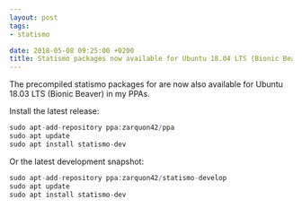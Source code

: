 ```yaml
---
layout: post
tags: 
- statismo

date: 2018-05-08 09:25:00 +0200
title: Statismo packages now available for Ubuntu 18.04 LTS (Bionic Beaver)
---
```


The precompiled statismo packages for are now also available for Ubuntu 18.03 LTS (Bionic Beaver) in my PPAs. 

Install the latest release:

```r
sudo apt-add-repository ppa:zarquon42/ppa
sudo apt update
sudo apt install statismo-dev
```

Or the latest development snapshot:

```r
sudo apt-add-repository ppa:zarquon42/statismo-develop
sudo apt update
sudo apt install statismo-dev
```
